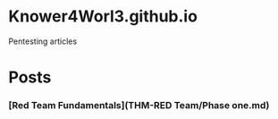 # Knower4Worl3.github.io
 Pentesting articles 
 # Posts 
### [Red Team Fundamentals](THM-RED Team/Phase one.md)
    






